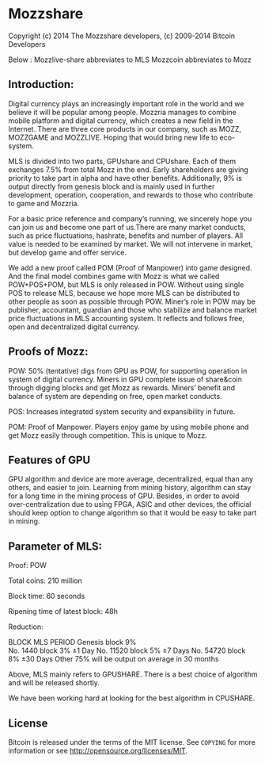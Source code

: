 Mozzshare
================================

Copyright (c) 2014 The Mozzshare developers,
(c) 2009-2014 Bitcoin Developers

Below :	
    Mozzlive-share abbreviates to MLS
 	Mozzcoin abbreviates to Mozz
 	

Introduction:
-------

Digital currency plays an increasingly important role in the world and we believe it will be popular among people. Mozzria manages to combine mobile platform and digital currency, which creates a new field in the Internet. There are three core products in our company, such as MOZZ, MOZZGAME and MOZZLIVE. Hoping that would bring new life to eco-system.

MLS is divided into two parts, GPUshare and CPUshare. Each of them exchanges 7.5% from total Mozz in the end. Early shareholders are giving priority to take part in alpha and have other benefits. Additionally, 9% is output directly from genesis block and is mainly used in further development, operation, cooperation, and rewards to those who contribute to game and Mozzria.

For a basic price reference and company’s running, we sincerely hope you can join us and become one part of us.There are many market conducts, such as price fluctuations, hashrate, benefits and number of players. All value is needed to be examined by market. We will not intervene in market, but develop game and offer service.

We add a new proof called POM (Proof of Manpower) into game designed. And the final model combines game with Mozz is what we called POW+POS+POM, but MLS is only released in POW. Without using single POS to release MLS, because we hope more MLS can be distributed to other people as soon as possible through POW. Miner’s role in POW may be publisher, accountant, guardian and those who stabilize and balance market price fluctuations in MLS accounting system. It reflects and follows free, open and decentralized digital currency.

 

Proofs of Mozz:
-------

POW: 50% (tentative) digs from GPU as POW, for supporting operation in system of digital currency. Miners in GPU complete issue of share&coin through digging blocks and get Mozz as rewards. Miners’ benefit and balance of system are depending on free, open market conducts.

POS: Increases integrated system security and expansibility in future.

POM: Proof of Manpower. Players enjoy game by using mobile phone and get Mozz easily through competition. This is unique to Mozz.

 

Features of GPU
-------

GPU algorithm and device are more average, decentralized, equal than any others, and easier to join. Learning from mining history, algorithm can stay for a long time in the mining process of GPU. Besides, in order to avoid over-centralization due to using FPGA, ASIC and other devices, the official should keep option to change algorithm so that it would be easy to take part in mining.

 

Parameter of MLS:
-------

Proof: POW

Total coins: 210 million

Block time: 60 seconds

Ripening time of latest block: 48h

Reduction:


BLOCK	MLS	PERIOD
Genesis block	9%	
No. 1440 block	3%	±1 Day
No. 11520 block	5%	±7 Days
No. 54720 block	8%	±30 Days
Other 75% will be output on average in 30 months

Above, MLS mainly refers to GPUSHARE. There is a best choice of algorithm and will be released shortly.

We have been working hard at looking for the best algorithm in CPUSHARE.


License
-------

Bitcoin is released under the terms of the MIT license. See `COPYING` for more
information or see http://opensource.org/licenses/MIT.
